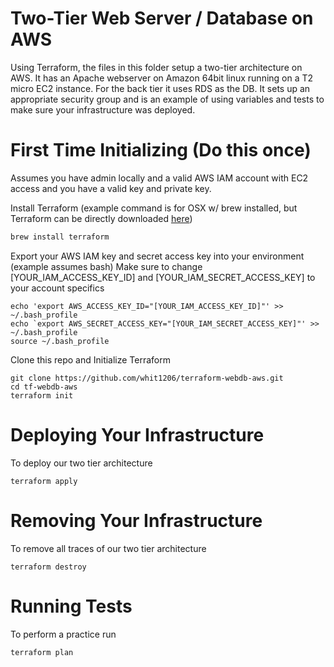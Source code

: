# Two-Tier Web Server / Database on AWS

Using Terraform, the files in this folder setup a two-tier architecture on AWS. It has an Apache webserver on Amazon 64bit linux running on a T2 micro EC2 instance. For the back tier it uses RDS as the DB. It sets up an appropriate security group and is an example of using variables and tests to make sure your infrastructure was deployed.  

# First Time Initializing (Do this once)
Assumes you have admin locally and a valid AWS IAM account with EC2 access and you have a valid key and private key.

Install Terraform (example command is for OSX w/ brew installed, but Terraform can be directly downloaded [here](https://www.terraform.io/downloads.html))
```bash
brew install terraform
```

Export your AWS IAM key and secret access key into your environment (example assumes bash)
Make sure to change [YOUR_IAM_ACCESS_KEY_ID] and [YOUR_IAM_SECRET_ACCESS_KEY] to your account specifics
```
echo 'export AWS_ACCESS_KEY_ID="[YOUR_IAM_ACCESS_KEY_ID]"' >> ~/.bash_profile
echo `export AWS_SECRET_ACCESS_KEY="[YOUR_IAM_SECRET_ACCESS_KEY]"' >> ~/.bash_profile
source ~/.bash_profile
```

Clone this repo and Initialize Terraform
```
git clone https://github.com/whit1206/terraform-webdb-aws.git
cd tf-webdb-aws
terraform init
```

# Deploying Your Infrastructure
To deploy our two tier architecture
```
terraform apply
```

# Removing Your Infrastructure
To remove all traces of our two tier architecture
```
terraform destroy
```

# Running Tests
To perform a practice run
```
terraform plan
```
